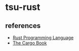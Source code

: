 # tsu-rust

## references

- [Rust Programming Language](https://doc.rust-lang.org/book/title-page.html)
- [The Cargo Book](https://doc.rust-lang.org/cargo/index.html)
